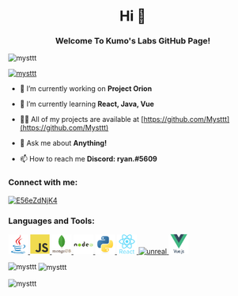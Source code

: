 <h1 align="center">Hi 👋</h1>
<h3 align="center">Welcome To Kumo's Labs GitHub Page!</h3>

<p align="left"> <img src="https://komarev.com/ghpvc/?username=mysttt&label=Profile%20views&color=0e75b6&style=flat" alt="mysttt" /> </p>

<p align="left"> <a href="https://github.com/ryo-ma/github-profile-trophy"><img src="https://github-profile-trophy.vercel.app/?username=mysttt" alt="mysttt" /></a> </p>

- 🔭 I’m currently working on **Project Orion**

- 🌱 I’m currently learning **React, Java, Vue**

- 👨‍💻 All of my projects are available at [https://github.com/Mysttt](https://github.com/Mysttt)

- 💬 Ask me about **Anything!**

- 📫 How to reach me **Discord: ryan.#5609**

<h3 align="left">Connect with me:</h3>
<p align="left">
<a href="https://discord.gg/E56eZdNjK4" target="blank"><img align="center" src="https://raw.githubusercontent.com/rahuldkjain/github-profile-readme-generator/master/src/images/icons/Social/discord.svg" alt="E56eZdNjK4" height="30" width="40" /></a>
</p>

<h3 align="left">Languages and Tools:</h3>
<p align="left"> <a href="https://www.java.com" target="_blank"> <img src="https://raw.githubusercontent.com/devicons/devicon/master/icons/java/java-original.svg" alt="java" width="40" height="40"/> </a> <a href="https://developer.mozilla.org/en-US/docs/Web/JavaScript" target="_blank"> <img src="https://raw.githubusercontent.com/devicons/devicon/master/icons/javascript/javascript-original.svg" alt="javascript" width="40" height="40"/> </a> <a href="https://www.mongodb.com/" target="_blank"> <img src="https://raw.githubusercontent.com/devicons/devicon/master/icons/mongodb/mongodb-original-wordmark.svg" alt="mongodb" width="40" height="40"/> </a> <a href="https://nodejs.org" target="_blank"> <img src="https://raw.githubusercontent.com/devicons/devicon/master/icons/nodejs/nodejs-original-wordmark.svg" alt="nodejs" width="40" height="40"/> </a> <a href="https://www.python.org" target="_blank"> <img src="https://raw.githubusercontent.com/devicons/devicon/master/icons/python/python-original.svg" alt="python" width="40" height="40"/> </a> <a href="https://reactjs.org/" target="_blank"> <img src="https://raw.githubusercontent.com/devicons/devicon/master/icons/react/react-original-wordmark.svg" alt="react" width="40" height="40"/> </a> <a href="https://unrealengine.com/" target="_blank"> <img src="https://raw.githubusercontent.com/kenangundogan/fontisto/036b7eca71aab1bef8e6a0518f7329f13ed62f6b/icons/svg/brand/unreal-engine.svg" alt="unreal" width="40" height="40"/> </a> <a href="https://vuejs.org/" target="_blank"> <img src="https://raw.githubusercontent.com/devicons/devicon/master/icons/vuejs/vuejs-original-wordmark.svg" alt="vuejs" width="40" height="40"/> </a> </p>

<p><img align="left" src="https://github-readme-stats.vercel.app/api/top-langs?username=mysttt&show_icons=true&theme=dark&locale=en&layout=compact" alt="mysttt" /></p>

<p>&nbsp;<img align="center" src="https://github-readme-stats.vercel.app/api?username=mysttt&show_icons=true&theme=dark&locale=en" alt="mysttt" /></p>

<p><img align="center" src="https://github-readme-streak-stats.herokuapp.com/?user=mysttt&theme=dark" alt="mysttt" /></p>
